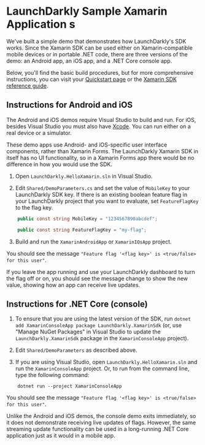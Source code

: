 # LaunchDarkly Sample Xamarin Application s

We've built a simple demo that demonstrates how LaunchDarkly's SDK works. Since the Xamarin SDK can be used either on Xamarin-compatible mobile devices or in portable .NET code, there are three versions of the demo: an Android app, an iOS app, and a .NET Core console app.

Below, you'll find the basic build procedures, but for more comprehensive instructions, you can visit your [Quickstart page](https://app.launchdarkly.com/quickstart#/) or the [Xamarin SDK reference guide](https://docs.launchdarkly.com/sdk/client-side/xamarin).

## Instructions for Android and iOS

The Android and iOS demos require Visual Studio to build and run. For iOS, besides Visual Studio you must also have [Xcode](https://developer.apple.com/xcode/). You can run either on a real device or a simulator.

These demo apps use Android- and iOS-specific user interface components, rather than Xamarin Forms. The LaunchDarkly Xamarin SDK in itself has no UI functionality, so in a Xamarin Forms app there would be no difference in how you would use the SDK.

1. Open `LaunchDarkly.HelloXamarin.sln` in Visual Studio.

2. Edit `Shared/DemoParameters.cs` and set the value of `MobileKey` to your LaunchDarkly SDK key. If there is an existing boolean feature flag in your LaunchDarkly project that you want to evaluate, set `FeatureFlagKey` to the flag key.

```csharp
    public const string MobileKey = "1234567890abcdef";

    public const string FeatureFlagKey = "my-flag";
```

3. Build and run the `XamarinAndroidApp` or `XamarinIOsApp` project.

You should see the message `"Feature flag '<flag key>' is <true/false> for this user"`.

If you leave the app running and use your LaunchDarkly dashboard to turn the flag off or on, you should see the message change to show the new value, showing how an app can receive live updates.

## Instructions for .NET Core (console)

1. To ensure that you are using the latest version of the SDK, run `dotnet add XamarinConsoleApp package LaunchDarkly.XamarinSdk` (or, use "Manage NuGet Packages" in Visual Studio to update the `LaunchDarkly.XamarinSdk` package in the `XamarinConsoleApp` project).

2. Edit `Shared/DemoParameters` as described above.

3. If you are using Visual Studio, open `LaunchDarkly.HelloXamarin.sln` and run the `XamarinConsoleApp` project. Or, to run from the command line, type the following command:

```
    dotnet run --project XamarinConsoleApp
```

You should see the message `"Feature flag '<flag key>' is <true/false> for this user"`.

Unlike the Android and iOS demos, the console demo exits immediately, so it does not demonstrate receiving live updates of flags. However, the same streaming update functionality can be used in a long-running .NET Core application just as it would in a mobile app.
